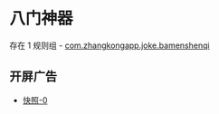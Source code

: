 # 八门神器

存在 1 规则组 - [com.zhangkongapp.joke.bamenshenqi](/src/apps/com.zhangkongapp.joke.bamenshenqi.ts)

## 开屏广告

- [快照-0](https://i.gkd.li/import/13391633)
